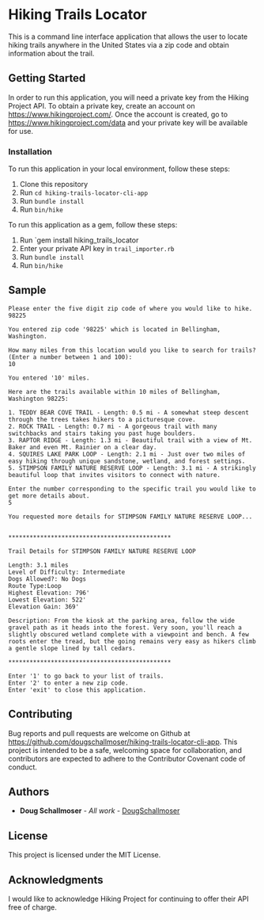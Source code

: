 # Hiking Trails Locator

This is a command line interface application that allows the user to locate hiking trails anywhere in the United States via a zip code and obtain information about the trail.



## Getting Started

In order to run this application, you will need a private key from the Hiking Project API.
To obtain a private key, create an account on https://www.hikingproject.com/.
Once the account is created, go to https://www.hikingproject.com/data and your private key will be available for use.

### Installation

To run this application in your local environment, follow these steps:
1. Clone this repository
2. Run `cd hiking-trails-locator-cli-app`
3. Run `bundle install`
4. Run `bin/hike`

To run this application as a gem, follow these steps:
1. Run `gem install hiking_trails_locator
2. Enter your private API key in `trail_importer.rb`
3. Run `bundle install`
4. Run `bin/hike`



## Sample

```
Please enter the five digit zip code of where you would like to hike.
98225

You entered zip code '98225' which is located in Bellingham, Washington.

How many miles from this location would you like to search for trails? (Enter a number between 1 and 100):
10

You entered '10' miles.

Here are the trails available within 10 miles of Bellingham, Washington 98225:

1. TEDDY BEAR COVE TRAIL - Length: 0.5 mi - A somewhat steep descent through the trees takes hikers to a picturesque cove.
2. ROCK TRAIL - Length: 0.7 mi - A gorgeous trail with many switchbacks and stairs taking you past huge boulders.
3. RAPTOR RIDGE - Length: 1.3 mi - Beautiful trail with a view of Mt. Baker and even Mt. Rainier on a clear day.
4. SQUIRES LAKE PARK LOOP - Length: 2.1 mi - Just over two miles of easy hiking through unique sandstone, wetland, and forest settings.
5. STIMPSON FAMILY NATURE RESERVE LOOP - Length: 3.1 mi - A strikingly beautiful loop that invites visitors to connect with nature.

Enter the number corresponding to the specific trail you would like to get more details about.
5

You requested more details for STIMPSON FAMILY NATURE RESERVE LOOP...


**********************************************

Trail Details for STIMPSON FAMILY NATURE RESERVE LOOP

Length: 3.1 miles
Level of Difficulty: Intermediate
Dogs Allowed?: No Dogs
Route Type:Loop
Highest Elevation: 796'
Lowest Elevation: 522'
Elevation Gain: 369'

Description: From the kiosk at the parking area, follow the wide gravel path as it heads into the forest. Very soon, you'll reach a slightly obscured wetland complete with a viewpoint and bench. A few roots enter the tread, but the going remains very easy as hikers climb a gentle slope lined by tall cedars.

**********************************************

Enter '1' to go back to your list of trails.
Enter '2' to enter a new zip code.
Enter 'exit' to close this application.
```


## Contributing

Bug reports and pull requests are welcome on Github at https://github.com/dougschallmoser/hiking-trails-locator-cli-app. This project is intended to be a safe, welcoming space for collaboration, and contributors are expected to adhere to the Contributor Covenant code of conduct.
 

## Authors

* **Doug Schallmoser** - *All work* - [DougSchallmoser](https://github.com/dougschallmoser)


## License

This project is licensed under the MIT License.


## Acknowledgments

I would like to acknowledge Hiking Project for continuing to offer their API free of charge.
